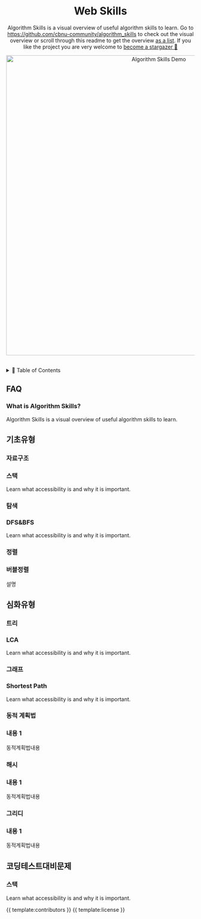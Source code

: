 <h1 align="center">Web Skills</h1>
<p align="center">
	Algorithm Skills is a visual overview of useful algorithm skills to learn. Go to <a href="https://github.com/cbnu-community/algorithm_skills" target="_blank" aria-label="Link to Algorithm Skills">https://github.com/cbnu-community/algorithm_skills</a> to check out the visual overview or scroll through this readme to get the overview <a href="#-fundamentals" target="_blank" aria-label="Link to list of skills">as a list</a>. If you like the project you are very welcome to <a href="https://github.com/cbnu-community/algorithm_skills/stargazers" aria-label="Become stargazer link">become a stargazer 🤩</a>
</p> 
<p align="center">
	<a href="https://github.com/cbnu-community/algorithm_skills" target="_blank">
		<img src="https://raw.githubusercontent.com/andreasbm/web-skills/master/demo.gif" alt="Algorithm Skills Demo" width="800" />
	</a>
</p>
<br />
<details>
<summary>📖 Table of Contents</summary>
<br />
{{ template:toc }}
</details>

## FAQ

### What is Algorithm Skills?

Algorithm Skills is a visual overview of useful algorithm skills to learn.

## 기초유형

### 자료구조

### 스택

Learn what accessibility is and why it is important.




### 탐색

### DFS&BFS

Learn what accessibility is and why it is important.




### 정렬

### 버블정렬

설명




## 심화유형

### 트리

### LCA

Learn what accessibility is and why it is important.




### 그래프

### Shortest Path

Learn what accessibility is and why it is important.




### 동적 계획법

### 내용 1

동적계획법내용




### 해시

### 내용 1

동적계획법내용




### 그리디

### 내용 1

동적계획법내용




## 코딩테스트대비문제

### 스택

Learn what accessibility is and why it is important.



{{ template:contributors }}
{{ template:license }}